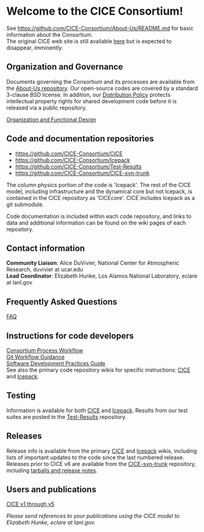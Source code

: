 # Welcome to the CICE Consortium!  

See https://github.com/CICE-Consortium/About-Us/README.md for basic information about the Consortium.   
The original CICE web site is still available [here](http://oceans11.lanl.gov/trac/CICE/wiki) but is expected to disappear, imminently.

## Organization  and Governance
Documents governing the Consortium and its processes are available from the [About-Us repository](https://github.com/CICE-Consortium/About-Us).  Our open-source codes are covered by a standard 3-clause BSD license.  In addition, our [Distribution Policy](https://github.com/CICE-Consortium/About-Us/blob/master/DistributionPolicy.pdf) protects intellectual property rights for shared development code before it is released via a public repository.

[Organization and Functional Design](https://github.com/CICE-Consortium/About-Us/wiki/Organization)

## Code and documentation repositories   
- https://github.com/CICE-Consortium/CICE   
- https://github.com/CICE-Consortium/Icepack  
- https://github.com/CICE-Consortium/Test-Results  
- https://github.com/CICE-Consortium/CICE-svn-trunk     

The column physics portion of the code is 'Icepack'. The rest of the CICE model, including infrastructure and the dynamical core but not Icepack, is contained in the CICE repository as 'CICEcore'.   CICE includes Icepack as a git submodule.

Code documentation is included within each code repository, and links to data and additional information can be found on the wiki pages of each repository.

## Contact information  
**Community Liaison**: Alice DuVivier, National Center for Atmospheric Research, duvivier at ucar.edu  
**Lead Coordinator**: Elizabeth Hunke, Los Alamos National Laboratory, eclare at lanl.gov

## Frequently Asked Questions  
[FAQ](https://github.com/CICE-Consortium/About-Us/wiki/FAQ)  

## Instructions for code developers  
[Consortium Process Workflow](https://docs.google.com/document/d/1BfgRrPMjBXeDGBXS5jRsiJo5tvYdUms8zUEFmTj-IP0/edit?usp=sharing)   
[Git Workflow Guidance](https://github.com/CICE-Consortium/About-Us/wiki/Git-Workflow-Guidance)     
[Software Development Practices Guide](https://github.com/CICE-Consortium/About-Us/blob/master/SoftwareDevelopmentPractices.pdf)   
See also the primary code repository wikis for specific instructions:  [CICE](https://github.com/CICE-Consortium/CICE/wiki) and [Icepack](https://github.com/CICE-Consortium/Icepack/wiki).  

## Testing
Information is available for both [CICE](https://github.com/CICE-Consortium/CICE/wiki/Testing-CICE) and [Icepack](https://github.com/CICE-Consortium/Icepack/wiki/Testing-Icepack).  Results from our test suites are posted in the [Test-Results](https://github.com/CICE-Consortium/Test-Results) repository.

## Releases  
Release info is available from the primary [CICE](https://github.com/CICE-Consortium/CICE/wiki) and [Icepack](https://github.com/CICE-Consortium/Icepack/wiki) wikis, including lists of important updates to the code since the last numbered release.  Releases prior to CICE v6 are available from the [CICE-svn-trunk](https://github.com/CICE-Consortium/CICE-svn-trunk) repository, including [tarballs and release notes](https://github.com/CICE-Consortium/CICE-svn-trunk/wiki/Releases).

## Users and publications  
[CICE v1 through v5](https://github.com/CICE-Consortium/CICE/wiki/Users,-CICE-v1-through-v5)

*Please send references to your publications using the CICE model to Elizabeth Hunke, eclare at lanl.gov.*  
